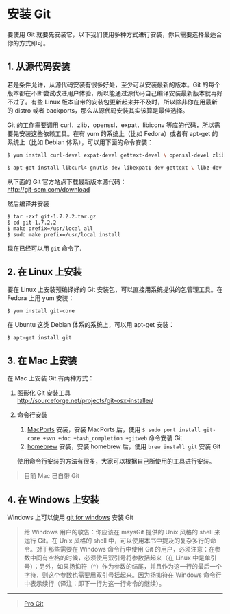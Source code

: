 # 安装 Git

要使用 Git 就要先安装它，以下我们使用多种方式进行安装，你只需要选择最适合你的方式即可。

## 1. 从源代码安装

若是条件允许，从源代码安装有很多好处，至少可以安装最新的版本。Git 的每个版本都在不断尝试改进用户体验，所以能通过源代码自己编译安装最新版本就再好不过了。有些 Linux 版本自带的安装包更新起来并不及时，所以除非你在用最新的 distro 或者 backports，那么从源代码安装其实该算是最佳选择。

Git 的工作需要调用 curl，zlib，openssl，expat，libiconv 等库的代码，所以需要先安装这些依赖工具。在有 yum 的系统上（比如 Fedora）或者有 apt-get 的系统上（比如 Debian 体系），可以用下面的命令安装：
```sh
$ yum install curl-devel expat-devel gettext-devel \ openssl-devel zlib-devel

$ apt-get install libcurl4-gnutls-dev libexpat1-dev gettext \ libz-dev libssl-dev
```
从下面的 Git 官方站点下载最新版本源代码：  
http://git-scm.com/download

然后编译并安装
```shell
$ tar -zxf git-1.7.2.2.tar.gz
$ cd git-1.7.2.2
$ make prefix=/usr/local all
$ sudo make prefix=/usr/local install
```
现在已经可以用 `git` 命令了.

## 2. 在 Linux 上安装

要在 Linux 上安装预编译好的 Git 安装包，可以直接用系统提供的包管理工具。在 Fedora 上用 yum 安装：
```shell
$ yum install git-core
```
在 Ubuntu 这类 Debian 体系的系统上，可以用 apt-get 安装：
```
$ apt-get install git
```

## 3. 在 Mac 上安装

在 Mac 上安装 Git 有两种方式：
1. 图形化 Git 安装工具  
http://sourceforge.net/projects/git-osx-installer/
2. 命令行安装
    1. [MacPorts](http://www.macports.org) 安装，安装 MacPorts 后，使用 `$ sudo port install git-core +svn +doc +bash_completion +gitweb` 命令安装 Git
    2. [homebrew](https://github.com/mxcl/homebrew) 安装，安装 homebrew 后，使用 `brew install git` 安装 Git  

    使用命令行安装的方法有很多，大家可以根据自己所使用的工具进行安装。
> 目前 Mac 已自带 Git

## 4. 在 Windows 上安装

 Windows 上可以使用 [git for windows](https://gitforwindows.org) 安装 Git 
 > 给 Windows 用户的敬告：你应该在 msysGit 提供的 Unix 风格的 shell 来运行 Git。在 Unix 风格的 shell 中，可以使用本书中提及的复杂多行的命令。对于那些需要在 Windows 命令行中使用 Git 的用户，必须注意：在参数中间有空格的时候，必须使用双引号将参数括起来（在 Linux 中是单引号）；另外，如果扬抑符（^）作为参数的结尾，并且作为这一行的最后一个字符，则这个参数也需要用双引号括起来。因为扬抑符在 Windows 命令行中表示续行（译注：即下一行为这一行命令的继续）。

---
> [Pro Git](http://iissnan.com/progit/) 